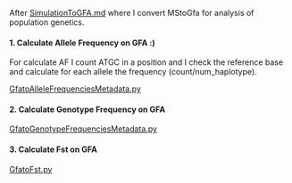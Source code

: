 After [SimulationToGFA.md](SimulationToGFA.md) where I convert MStoGfa for analysis of population genetics.

 #### 1. Calculate Allele Frequency on GFA :)

For calculate AF I count ATGC in a position and I check the reference base and calculate for each allele the frequency (count/num_haplotype).
 
 [GfatoAlleleFrequenciesMetadata.py](/GfatoAlleleFrequenciesMetadata.py)
 
 #### 2. Calculate Genotype Frequency on GFA
 
 [GfatoGenotypeFrequenciesMetadata.py](/GfatoGenotypeFrequenciesMetadata.py)
 
 #### 3. Calculate Fst on GFA
[GfatoFst.py](/GfatoFst.py)
 
 
